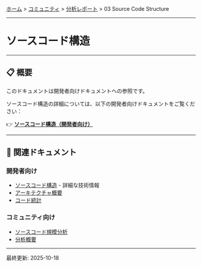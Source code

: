[ホーム](../../README.md) > [コミュニティ](../README.md) > [分析レポート](README.md) > 03 Source Code Structure

---

# ソースコード構造


---

## 📋 概要

このドキュメントは開発者向けドキュメントへの参照です。

ソースコード構造の詳細については、以下の開発者向けドキュメントをご覧ください：

👉 **[ソースコード構造（開発者向け）](../../02_for-developers/02_architecture/03_source-code-structure.md)**

---

## 🔗 関連ドキュメント

### 開発者向け
- [ソースコード構造](../../02_for-developers/02_architecture/03_source-code-structure.md) - 詳細な技術情報
- [アーキテクチャ概要](../../02_for-developers/02_architecture/README.md)
- [コード統計](../../02_for-developers/02_architecture/04_code-statistics.md)

### コミュニティ向け
- [ソースコード規模分析](02_source-code-scale-analysis.md)
- [分析概要](README.md)

---

最終更新: 2025-10-18

